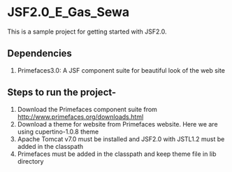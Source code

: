 # JSF2.0_E_Gas_Sewa
This is a sample project for getting started with JSF2.0. 

## Dependencies
1. Primefaces3.0: A JSF component suite for beautiful look of the web site

## Steps to run the project-
1. Download the Primefaces component suite from http://www.primefaces.org/downloads.html
2. Download a theme for website from Primefaces website. Here we are using cupertino-1.0.8 theme
3. Apache Tomcat v7.0 must be installed and  JSF2.0 with JSTL1.2 must be added in the classpath
4. Primefaces must be added in the classpath and keep theme file in lib directory
